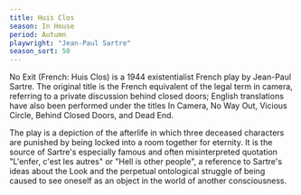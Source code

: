 ```yaml
---
title: Huis Clos
season: In House
period: Autumn
playwright: "Jean-Paul Sartre"
season_sort: 50
---
```


No Exit (French: Huis Clos) is a 1944 existentialist French play by Jean-Paul Sartre. The original title is the French equivalent of the legal term in camera, referring to a private discussion behind closed doors; English translations have also been performed under the titles In Camera, No Way Out, Vicious Circle, Behind Closed Doors, and Dead End.

The play is a depiction of the afterlife in which three deceased characters are punished by being locked into a room together for eternity. It is the source of Sartre's especially famous and often misinterpreted quotation "L'enfer, c'est les autres" or "Hell is other people", a reference to Sartre's ideas about the Look and the perpetual ontological struggle of being caused to see oneself as an object in the world of another consciousness.
